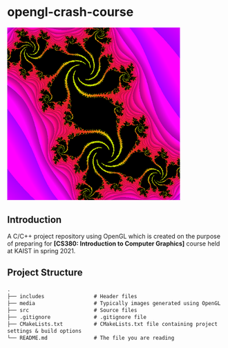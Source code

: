 # opengl-crash-course

<img src="./media/fractal_gl.png" alt="fractal" width="400">

## Introduction
A C/C++ project repository using OpenGL which is created on the purpose of preparing for **[CS380: Introduction to Computer Graphics]** course held at KAIST in spring 2021.

## Project Structure
```
.
├── includes                # Header files
├── media                   # Typically images generated using OpenGL
├── src                     # Source files
├── .gitignore              # .gitignore file
├── CMakeLists.txt          # CMakeLists.txt file containing project settings & build options                   
└── README.md               # The file you are reading
```

